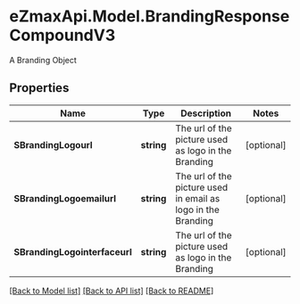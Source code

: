 # eZmaxApi.Model.BrandingResponseCompoundV3
A Branding Object

## Properties

Name | Type | Description | Notes
------------ | ------------- | ------------- | -------------
**SBrandingLogourl** | **string** | The url of the picture used as logo in the Branding | [optional] 
**SBrandingLogoemailurl** | **string** | The url of the picture used in email as logo in the Branding | [optional] 
**SBrandingLogointerfaceurl** | **string** | The url of the picture used as logo in the Branding | [optional] 

[[Back to Model list]](../README.md#documentation-for-models) [[Back to API list]](../README.md#documentation-for-api-endpoints) [[Back to README]](../README.md)

